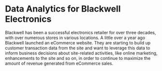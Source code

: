 # Data Analytics for Blackwell Electronics

Blackwell has been a successful electronics retailer for over three decades, with over numerous stores in various locations. A little over a year ago Blackwell launched an eCommerce website. They are starting to build up customer transaction data from the site and want to leverage this data to inform business decisions about site-related activities, like online marketing, enhancements to the site and so on, in order to continue to maximize the amount of revenue generated from eCommerce sales.